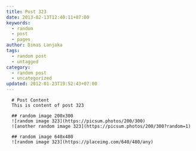 ```yaml
---
title: Post 323
date: 2013-02-13T12:40:11+07:00
keywords:
  - random
  - post
  - pages
author: Dimas Lanjaka
tags:
  - random post
  - untagged
category:
  - random post
  - uncategorized
updated: 2012-01-23T19:52:43+07:00
---
```


      # Post Content
      This is content of post 323

      ## random image 200x300
      ![random image 323](https://picsum.photos/200/300)
      ![another random image 323](https://picsum.photos/200/300?random=1)

      ## random image 640x480
      ![random image 323](https://placeimg.com/640/480/any)
      